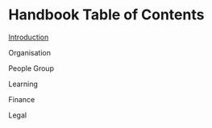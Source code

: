 # Handbook Table of Contents

[Introduction](../)

Organisation

People Group

Learning

Finance

Legal

